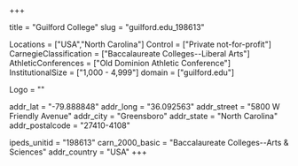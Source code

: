 
+++

title = "Guilford College"
slug = "guilford.edu_198613"

Locations = ["USA","North Carolina"]
Control = ["Private not-for-profit"]
CarnegieClassification = ["Baccalaureate Colleges--Liberal Arts"]
AthleticConferences = ["Old Dominion Athletic Conference"]
InstitutionalSize = ["1,000 - 4,999"]
domain = ["guilford.edu"]

Logo = ""

addr_lat = "-79.888848"
addr_long = "36.092563"
addr_street = "5800 W Friendly Avenue"
addr_city = "Greensboro"
addr_state = "North Carolina"
addr_postalcode = "27410-4108"

ipeds_unitid = "198613"
carn_2000_basic = "Baccalaureate Colleges--Arts & Sciences"
addr_country = "USA"
+++
     
